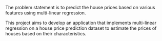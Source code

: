 The problem statement is to predict the house prices based on various features using multi-linear regression.

This project aims to develop an application that implements multi-linear regression on a house price prediction dataset to estimate the prices of houses based on their characteristics.
